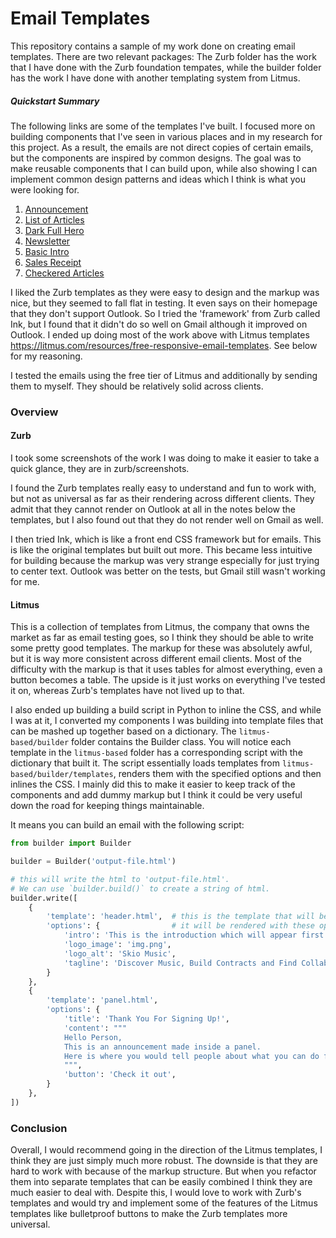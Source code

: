 # Email Templates

This repository contains a sample of my work done on creating email templates. There are two relevant packages: The Zurb folder has the work that I have done with the Zurb foundation tempates, while the builder folder has the work I have done with another templating system from Litmus.

##### Quickstart Summary
The following links are some of the templates I've built. I focused more on building components that I've seen in various places and in my research for this project. As a result, the emails are not direct copies of certain emails, but the components are inspired by common designs. The goal was to make reusable components that I can build upon, while also showing I can implement common design patterns and ideas which I think is what you were looking for.

1. [Announcement](http://rawgit.com/coldog/email-templates/master/litmus-based/announcement.html)
2. [List of Articles](http://rawgit.com/coldog/email-templates/master/litmus-based/articles.html)
3. [Dark Full Hero](http://rawgit.com/coldog/email-templates/master/litmus-based/dark-hero.html)
4. [Newsletter](http://rawgit.com/coldog/email-templates/master/litmus-based/newsletter.html)
5. [Basic Intro](http://rawgit.com/coldog/email-templates/master/litmus-based/panel.html)
5. [Sales Receipt](http://rawgit.com/coldog/email-templates/master/litmus-based/receipt.html)
5. [Checkered Articles](http://rawgit.com/coldog/email-templates/master/litmus-based/checkers.html)

I liked the Zurb templates as they were easy to design and the markup was nice, but they seemed to fall flat in testing. It even says on their homepage that they don't support Outlook. So I tried the 'framework' from Zurb called Ink, but I found that it didn't do so well on Gmail although it improved on Outlook. I ended up doing most of the work above with Litmus templates https://litmus.com/resources/free-responsive-email-templates. See below for my reasoning.

I tested the emails using the free tier of Litmus and additionally by sending them to myself. They should be relatively solid across clients.

### Overview

#### Zurb
I took some screenshots of the work I was doing to make it easier to take a quick glance, they are in zurb/screenshots.

I found the Zurb templates really easy to understand and fun to work with, but not as universal as far as their rendering across different clients. They admit that they cannot render on Outlook at all in the notes below the templates, but I also found out that they do not render well on Gmail as well.

I then tried Ink, which is like a front end CSS framework but for emails. This is like the original templates but built out more. This became less intuitive for building because the markup was very strange especially for just trying to center text. Outlook was better on the tests, but Gmail still wasn't working for me.

#### Litmus
This is a collection of templates from Litmus, the company that owns the market as far as email testing goes, so I think they should be able to write some pretty good templates. The markup for these was absolutely awful, but it is way more consistent across different email clients. Most of the difficulty with the markup is that it uses tables for almost everything, even a button becomes a table. The upside is it just works on everything I've tested it on, whereas Zurb's templates have not lived up to that.

I also ended up building a build script in Python to inline the CSS, and while I was at it, I converted my components I was building into template files that can be mashed up together based on a dictionary. The `litmus-based/builder` folder contains the Builder class. You will notice each template in the `litmus-based` folder has a corresponding script with the dictionary that built it. The script essentially loads templates from `litmus-based/builder/templates`, renders them with the specified options and then inlines the CSS. I mainly did this to make it easier to keep track of the components and add dummy markup but I think it could be very useful down the road for keeping things maintainable.

It means you can build an email with the following script:

```python
from builder import Builder

builder = Builder('output-file.html')

# this will write the html to 'output-file.html'. 
# We can use `builder.build()` to create a string of html.
builder.write([
    {
        'template': 'header.html',  # this is the template that will be selected
        'options': {                # it will be rendered with these options
            'intro': 'This is the introduction which will appear first thing after the subject line',
            'logo_image': 'img.png',
            'logo_alt': 'Skio Music',
            'tagline': 'Discover Music, Build Contracts and Find Collaborators'
        }
    },
    {
        'template': 'panel.html',
        'options': {
            'title': 'Thank You For Signing Up!',
            'content': """
            Hello Person,
            This is an announcement made inside a panel.
            Here is where you would tell people about what you can do for them.
            """,
            'button': 'Check it out',
        }
    },
])
```

### Conclusion

Overall, I would recommend going in the direction of the Litmus templates, I think they are just simply much more robust. The downside is that they are hard to work with because of the markup structure. But when you refactor them into separate templates that can be easily combined I think they are much easier to deal with. Despite this, I would love to work with Zurb's templates and would try and implement some of the features of the Litmus templates like bulletproof buttons to make the Zurb templates more universal.
